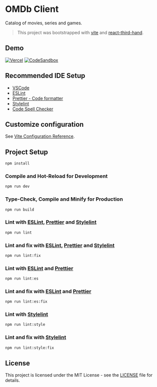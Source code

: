# OMDb Client

Catalog of movies, series and games.

> This project was bootstrapped with [vite](https://github.com/vitejs/vite) and [react-third-hand](https://github.com/YaroslavWeb/react-third-hand).

## Demo

[![Vercel](https://img.shields.io/badge/vercel-%23000000.svg?style=for-the-badge&logo=vercel&logoColor=white&color=20232A)](https://omdb-client-lykoffant.vercel.app/)
[![CodeSandbox](https://img.shields.io/badge/Codesandbox-040404?style=for-the-badge&logo=codesandbox&logoColor=DBDBDB&color=20232A)](https://codesandbox.io/p/github/lykoffant/omdb-client/main?file=%2FREADME.md&workspace=%257B%2522activeFileId%2522%253A%2522clemtuiyh001sg1i61rdmef7a%2522%252C%2522openFiles%2522%253A%255B%2522%252FREADME.md%2522%255D%252C%2522sidebarPanel%2522%253A%2522EXPLORER%2522%252C%2522gitSidebarPanel%2522%253A%2522COMMIT%2522%252C%2522spaces%2522%253A%257B%2522clemtukza000x3s6k2zciunlt%2522%253A%257B%2522key%2522%253A%2522clemtukza000x3s6k2zciunlt%2522%252C%2522name%2522%253A%2522Default%2522%252C%2522devtools%2522%253A%255B%257B%2522type%2522%253A%2522PREVIEW%2522%252C%2522taskId%2522%253A%2522dev%2522%252C%2522port%2522%253A5173%252C%2522key%2522%253A%2522clemvjyu8008t3s6kmyu0ior9%2522%252C%2522isMinimized%2522%253Afalse%257D%255D%257D%257D%252C%2522currentSpace%2522%253A%2522clemtukza000x3s6k2zciunlt%2522%252C%2522spacesOrder%2522%253A%255B%2522clemtukza000x3s6k2zciunlt%2522%255D%252C%2522hideCodeEditor%2522%253Afalse%257D)

## Recommended IDE Setup

- [VSCode](https://code.visualstudio.com/)
- [ESLint](https://marketplace.visualstudio.com/items?itemName=dbaeumer.vscode-eslint)
- [Prettier - Code formatter](https://marketplace.visualstudio.com/items?itemName=esbenp.prettier-vscode)
- [Stylelint](https://marketplace.visualstudio.com/items?itemName=stylelint.vscode-stylelint)
- [Code Spell Checker](https://marketplace.visualstudio.com/items?itemName=streetsidesoftware.code-spell-checker)

## Customize configuration

See [Vite Configuration Reference](https://vitejs.dev/config/).

## Project Setup

```sh
npm install
```

### Compile and Hot-Reload for Development

```sh
npm run dev
```

### Type-Check, Compile and Minify for Production

```sh
npm run build
```

### Lint with [ESLint](https://eslint.org/), [Prettier](https://prettier.io/) and [Stylelint](https://stylelint.io/)

```sh
npm run lint
```

### Lint and fix with [ESLint](https://eslint.org/), [Prettier](https://prettier.io/) and [Stylelint](https://stylelint.io/)

```sh
npm run lint:fix
```

### Lint with [ESLint](https://eslint.org/) and [Prettier](https://prettier.io/)

```sh
npm run lint:es
```

### Lint and fix with [ESLint](https://eslint.org/) and [Prettier](https://prettier.io/)

```sh
npm run lint:es:fix
```

### Lint with [Stylelint](https://stylelint.io/)

```sh
npm run lint:style
```

### Lint and fix with [Stylelint](https://stylelint.io/)

```sh
npm run lint:style:fix
```

## License

This project is licensed under the MIT License - see the [LICENSE](LICENSE) file for details.
